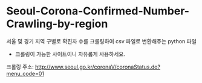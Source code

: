# Seoul-Corona-Confirmed-Number-Crawling-by-region
서울 및 경기 지역 구별로 확진자 수를 크롤링하여 csv 파일로 변환해주는 python 파일

- 크롤링이 가능한 사이트이니 자유롭게 사용하세요.

크롤링 주소:  http://www.seoul.go.kr/coronaV/coronaStatus.do?menu_code=01 
